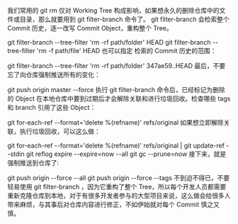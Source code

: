 我们常用的 git rm 仅对 Working Tree 构成影响，如果想永久的删除仓库中的文件或目录，那么就要用到 git filter-branch 命令了。 git filter-branch 会检索整个 Commit 历史，逐一改写 Commit Object，重构整个 Tree。

git filter-branch --tree-filter 'rm -rf path/folder' HEAD
git filter-branch --tree-filter 'rm -f path/file' HEAD
也可以指定 检索的 Commit 历史的范围：

git filter-branch --tree-filter 'rm -rf path/folder' 347ae59..HEAD
最后，不要忘了向仓库强制推送所有的变化：

git push origin master --force
执行 git filter-branch 命令后，已经标记为删除的 Object 在本地仓库中要到过期后才会解除关联和进行垃圾回收。检查哪些 tags 和 branch 引用了这些 Object：

git for-each-ref --format='delete %(refname)' refs/original
如果想立即解除关联，执行垃圾回收，可以这么做：

git for-each-ref --format='delete %(refname)' refs/original | git update-ref --stdin
git reflog expire --expire=now --all
git gc --prune=now
接下来，就是强制推送到仓库了:

git push origin --force --all
git push origin --force --tags
不到迫不得已，不要轻易使用 git filter-branch ，因为它重构了整个 Tree，所以每个开发人员都需要重新克隆仓库到本地，对于有很多开发者参与的大型项目来说，这么做会给很多人带来麻烦，与其事后对仓库内容进行修正，不如伊始就对每个 Commit 慎之又慎。
